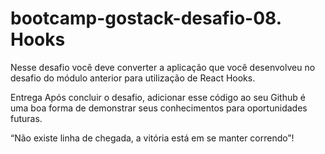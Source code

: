 # bootcamp-gostack-desafio-08. Hooks
Nesse desafio você deve converter a aplicação que você desenvolveu no desafio do módulo anterior para utilização de React Hooks.

Entrega
Após concluir o desafio, adicionar esse código ao seu Github é uma boa forma de demonstrar seus conhecimentos para oportunidades futuras.

“Não existe linha de chegada, a vitória está em se manter correndo”!
